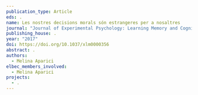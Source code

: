 ```yaml
---
publication_type: Article
eds: .
name: Les nostres decisions morals són estrangeres per a nosaltres
journal: "Journal of Experimental Psychology: Learning Memory and Cognition"
publishing_house: .
year: "2017"
doi: https://doi.org/10.1037/xlm0000356
abstract: .
authors:
  - Melina Aparici
elbec_members_involved:
  - Melina Aparici
projects:
  - .
---
```

